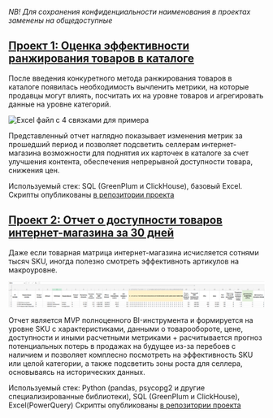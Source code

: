 *NB! Для сохранения конфиденциальности наименования в проектах заменены на общедоступные*
## [Проект 1: Оценка эффективности ранжирования товаров в каталоге](https://github.com/v-khlyzov/new-ranking-assessment.git)

После введения конкуретного метода ранжирования товаров в каталоге появилась необходимость вычленить метрики, на которые продавцы могут влиять, посчитать их на уровне товаров и агрегировать данные на уровне категорий.

![Excel файл с 4 связками для примера](https://github.com/v-khlyzov/new-ranking-assessment/blob/76bd0164a2eb978feca00db590fdedd4bfe0d654/images/%D0%A1%D0%B2%D0%BE%D0%B4%D0%BD%D1%8B%D0%B9%20%D0%BE%D1%82%D1%87%D0%B5%D1%82%20%D0%BF%D0%BE%20%D1%80%D0%B0%D0%BD%D0%B6%D0%B8%D1%80%D0%BE%D0%B2%D0%B0%D0%BD%D0%B8%D1%8E%20%D0%B2%20%D0%BA%D0%B0%D1%82%D0%B0%D0%BB%D0%BE%D0%B3%D0%B5.png)

Представленный отчет наглядно показывает изменения метрик за прошедший период и позволяет подсветить селлерам интернет-магазина возможности для поднятия их карточек в каталоге за счет улучшения контента, обеспечения непрерывной доступности товара, снижения цен.

Используемый стек: SQL (GreenPlum и ClickHouse), базовый Excel. 
Скрипты опубликованы [в репозитории проекта](https://github.com/v-khlyzov/new-ranking-assessment.git)

## [Проект 2: Отчет о доступности товаров интернет-магазина за 30 дней](https://github.com/v-khlyzov/last-30-days-products-availability-peport.git)
Даже если товарная матрица интернет-магазина исчисляется сотнями тысяч SKU, иногда полезно смотреть эффективноть артикулов на макроуровне.

![Доступность товаров за 30 дней](https://github.com/v-khlyzov/last-30-days-products-availability-peport/blob/aa112219a796d8b7338c0c7635c8a56459642b06/images/%D0%94%D0%BE%D1%81%D1%82%D1%83%D0%BF%D0%BD%D0%BE%D1%81%D1%82%D1%8C%20%D1%82%D0%BE%D0%B2%D0%B0%D1%80%D0%BE%D0%B2%20%D0%B7%D0%B0%2030%20%D0%B4%D0%BD%D0%B5%D0%B9.png)

Отчет является MVP полноценного BI-инструмента и формируется на уровне SKU с характеристиками, данными о товарообороте, цене, доступности и иными расчетными метриками + расчитывается прогноз потенциальных потерь в продажах на будущее из-за перебоев с наличием и позволяет комплесно посмотреть на эффективность SKU или целой категории, а также подсветить зоны роста для селлера, основываясь на исторических данных.

Используемый стек: Python (pandas, psycopg2 и другие специализированные библиотеки), SQL (GreenPlum и ClickHouse), Excel(PowerQuery) 
Скрипты опубликованы [в репозитории проекта](https://github.com/v-khlyzov/new-ranking-assessment.git)
